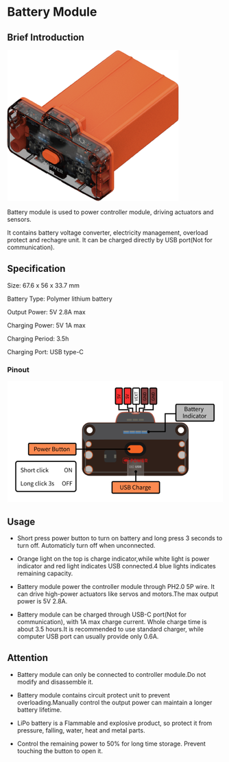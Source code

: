 # Battery Module

## Brief Introduction

![](./images/render_battery.png)

Battery module is used to power controller module, driving actuators and sensors.

It contains battery voltage converter, electricity management, overload protect and rechagre unit. It can be charged directly by USB port(Not for communication).

## Specification

Size: 67.6 x 56 x 33.7 mm

Battery Type: Polymer lithium battery

Output Power: 5V 2.8A max

Charging Power: 5V 1A max

Charging Period: 3.5h

Charging Port: USB type-C

### Pinout

![](./images/pinout_battery.png)

## Usage

- Short press power button to turn on battery and long press 3 seconds to turn off. Automaticly turn off when unconnected.

- Orange light on the top is charge indicator,while white light is power indicator and red light indicates USB connected.4 blue lights indicates remaining capacity.

- Battery module power the controller module through PH2.0 5P wire. It can drive high-power actuators like servos and motors.The max output power is 5V 2.8A.

- Battery module can be charged through USB-C port(Not for communication), with 1A max charge current.
Whole charge time is about 3.5 hours.It is recommended to use standard charger, while computer USB port can usually provide only 0.6A.

## Attention

- Battery module can only be connected to controller module.Do not modify and disassemble it.

- Battery module contains circuit protect unit to prevent overloading.Manually control the output power can maintain a longer battery lifetime.

- LiPo battery is a Flammable and explosive product, so protect it from pressure, falling, water, heat and metal parts.

- Control the remaining power to 50% for long time storage. Prevent touching the button to open it.
